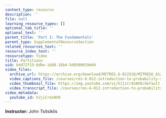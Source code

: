 ```yaml
---
content_type: resource
description: ''
file: null
learning_resource_types: []
optional_tab_title: ''
optional_text: ''
parent_title: 'Part I: The Fundamentals'
parent_type: SupplementalResourceSection
related_resources_text: ''
resource_index_text: ''
resourcetype: Video
title: Partitions
uid: b4d72f15-bdbe-1dd8-16b4-5d9308019eb9
video_files:
  archive_url: https://archive.org/download/MITRES.6-012S18/MITRES6_012S18_L04-07_300k.mp4
  video_captions_file: /courses/res-6-012-introduction-to-probability-spring-2018/1d06eb58a7fd5a5eb1f2b089b1ded14f_hJjiCrdsNV8.vtt
  video_thumbnail_file: https://img.youtube.com/vi/hJjiCrdsNV8/default.jpg
  video_transcript_file: /courses/res-6-012-introduction-to-probability-spring-2018/6b52ed8d6905188a98b4c989f12852e2_hJjiCrdsNV8.pdf
video_metadata:
  youtube_id: hJjiCrdsNV8
---
```


**Instructor:** John Tsitsiklis